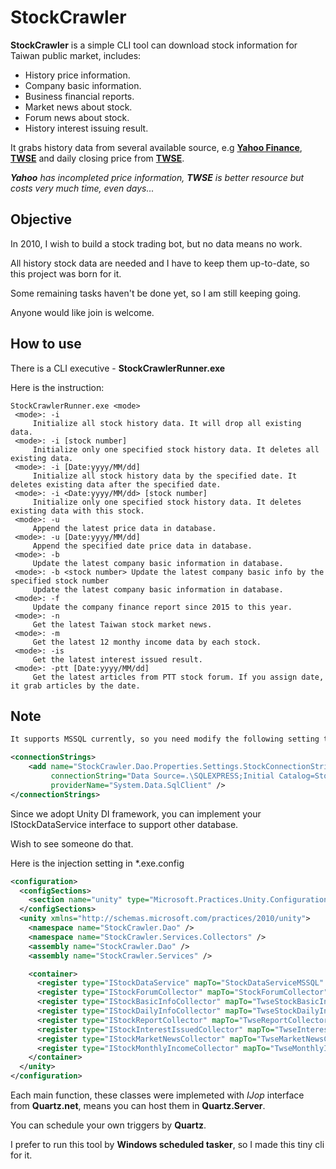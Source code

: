 # StockCrawler

**StockCrawler** is a simple CLI tool can download stock information for Taiwan public market, includes:

- History price information.
- Company basic information.
- Business financial reports.
- Market news about stock.
- Forum news about stock.
- History interest issuing result.

It grabs history data from several available source, e.g **[Yahoo Finance](http://finance.yahoo.com)**, **[TWSE](http://www.twse.com.tw)** and daily closing price from **[TWSE](http://www.twse.com.tw)**.

***Yahoo** has incompleted price information, **TWSE** is better resource but costs very much time, even days...*
## Objective

In 2010, I wish to build a stock trading bot, but no data means no work.

All history stock data are needed and I have to keep them up-to-date, so this project was born for it.

Some remaining tasks haven't be done yet, so I am still keeping going.

Anyone would like join is welcome.

## How to use

There is a CLI executive - **StockCrawlerRunner.exe**

Here is the instruction:

```
StockCrawlerRunner.exe <mode>
 <mode>: -i
     Initialize all stock history data. It will drop all existing data.
 <mode>: -i [stock number]
     Initialize only one specified stock history data. It deletes all existing data.
 <mode>: -i [Date:yyyy/MM/dd]
     Initialize all stock history data by the specified date. It deletes existing data after the specified date.
 <mode>: -i <Date:yyyy/MM/dd> [stock number]
     Initialize only one specified stock history data. It deletes existing data with this stock.
 <mode>: -u
     Append the latest price data in database.
 <mode>: -u [Date:yyyy/MM/dd]
     Append the specified date price data in database.
 <mode>: -b
     Update the latest company basic information in database.
 <mode>: -b <stock number> Update the latest company basic info by the specified stock number
     Update the latest company basic information in database.
 <mode>: -f
     Update the company finance report since 2015 to this year.
 <mode>: -n
     Get the latest Taiwan stock market news.
 <mode>: -m
     Get the latest 12 monthy income data by each stock.
 <mode>: -is
     Get the latest interest issued result.
 <mode>: -ptt [Date:yyyy/MM/dd]
     Get the latest articles from PTT stock forum. If you assign date, it grab articles by the date.
```

## Note

```xml
It supports MSSQL currently, so you need modify the following setting to connect your own database.

<connectionStrings>
    <add name="StockCrawler.Dao.Properties.Settings.StockConnectionString" 
         connectionString="Data Source=.\SQLEXPRESS;Initial Catalog=Stock;Integrated Security=True" 
         providerName="System.Data.SqlClient" />
</connectionStrings>
```
Since we adopt Unity DI framework, you can implement your IStockDataService interface to support other database.

Wish to see someone do that.

Here is the injection setting in *.exe.config

```xml
<configuration>
  <configSections>
    <section name="unity" type="Microsoft.Practices.Unity.Configuration.UnityConfigurationSection, Unity.Configuration"/>
  </configSections>
  <unity xmlns="http://schemas.microsoft.com/practices/2010/unity">
    <namespace name="StockCrawler.Dao" />
    <namespace name="StockCrawler.Services.Collectors" />
    <assembly name="StockCrawler.Dao" />
    <assembly name="StockCrawler.Services" />

    <container>
      <register type="IStockDataService" mapTo="StockDataServiceMSSQL" />
      <register type="IStockForumCollector" mapTo="StockForumCollector" />
      <register type="IStockBasicInfoCollector" mapTo="TwseStockBasicInfoCollector" />
      <register type="IStockDailyInfoCollector" mapTo="TwseStockDailyInfoCollector" />
      <register type="IStockReportCollector" mapTo="TwseReportCollector" />
      <register type="IStockInterestIssuedCollector" mapTo="TwseInterestIssuedCollector" />
      <register type="IStockMarketNewsCollector" mapTo="TwseMarketNewsCollector" />
      <register type="IStockMonthlyIncomeCollector" mapTo="TwseMonthlyIncomeCollector" />
    </container>
  </unity>
</configuration>
```
Each main function, these classes were implemeted with *IJop* interface from **Quartz.net**, means you can host them in **Quartz.Server**.

You can schedule your own triggers by **Quartz**.

I prefer to run this tool by **Windows scheduled tasker**, so I made this tiny cli for it.
